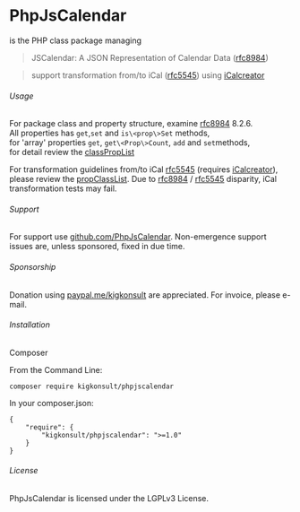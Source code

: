 # PhpJsCalendar

is the PHP class package managing

> JSCalendar: A JSON Representation of Calendar Data ([rfc8984])

> support transformation from/to iCal ([rfc5545]) using [iCalcreator]


###### Usage

For package class and property structure, examine [rfc8984] 8.2.6.<br>
All properties has `get`,`set` and `is\<prop\>Set` methods, <br>
for 'array' properties `get`, `get\<Prop\>Count`, `add` and `set`methods,<br>
for detail review the [classPropList]

For transformation guidelines from/to iCal [rfc5545] (requires [iCalcreator]), please review the [propClassList].
Due to [rfc8984] / [rfc5545] disparity, iCal transformation tests may fail.


###### Support

For support use [github.com/PhpJsCalendar]. Non-emergence support issues are, unless sponsored, fixed in due time.


###### Sponsorship

Donation using [paypal.me/kigkonsult] are appreciated.
For invoice, please e-mail</a>.

###### Installation

Composer

From the Command Line:

```
composer require kigkonsult/phpjscalendar
```

In your composer.json:

```
{
    "require": {
        "kigkonsult/phpjscalendar": ">=1.0"
    }
}
```

###### License

PhpJsCalendar is licensed under the LGPLv3 License.

[classPropList]:docs/classPropList.md
[iCalcreator]:https://github.com/iCalcreator/iCalcreator
[github.com/PhpJsCalendar]:https://github.com/iCalcreator/PhpJsCalendar/issues
[paypal.me/kigkonsult]:https://paypal.me/kigkonsult
[propClassList]:docs/propClassList.md
[rfc5545]:https://www.rfc-editor.org/info/rfc5545
[rfc8984]:https://www.rfc-editor.org/info/rfc8984
